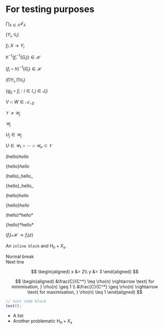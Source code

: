 # For testing purposes

$\bigcap_{\lambda\in\Lambda}\mathscr{F}_{\lambda}$

$(Y_{i}, \mathscr{G}_{i})$

$f_{i}\colon X\rightarrow Y_{i}$

$h^{-1}(f_{i}^{-1}(G_{i}))\in\mathscr{H}$

$(f_{i}\circ h)^{-1}(G_{i})\in\mathscr{H}$

$(\prod Y_{i}, \prod\mathscr{G}_{i})$

$\lbrace g_{ij}\circ f_{i} : i\in I, j\in J_{i} \rbrace$

$V\cap W\in\mathscr{A}_{\neg S}$

$\mathscr{V}\neq\mathscr{U}_{j}$

$\mathscr{U}_{j}$

$U_{j}\in\mathscr{U}_{j}$

$U\in\mathscr{U}_{1}\cap\dotsb\cap\mathscr{U}_{n}\subset\mathscr{V}$

(hello)_hello_

{hello}_hello_

(hello)\_hello\_

{hello}\_hello\_

(hello)*hello*

{hello}*hello*

(hello)\*hello\*

{hello}\*hello\*

$(f_{i})_{\ast}\mathscr{H}\rightarrow f_{i}(z)$

An `inline block` and $\text{H}_h + X_\text{x}$.

Normal break  
Next line

$$
\begin{aligned}
x &= 2\\  
y &= 3
\end{aligned}
$$

$$
\begin{aligned}
&\frac{C}{C^*} \leq \rho(n) \rightarrow \text{ for minimisation, } \rho(n) \geq 1 \\
&\frac{C}{C^*} \geq \rho(n) \rightarrow \text{ for maximisation, } \rho(n) \leq 1
\end{aligned}
$$

```js
// test code block
test();
```

- A list
- Another problematic $\text{H}_h + X_\text{x}$
